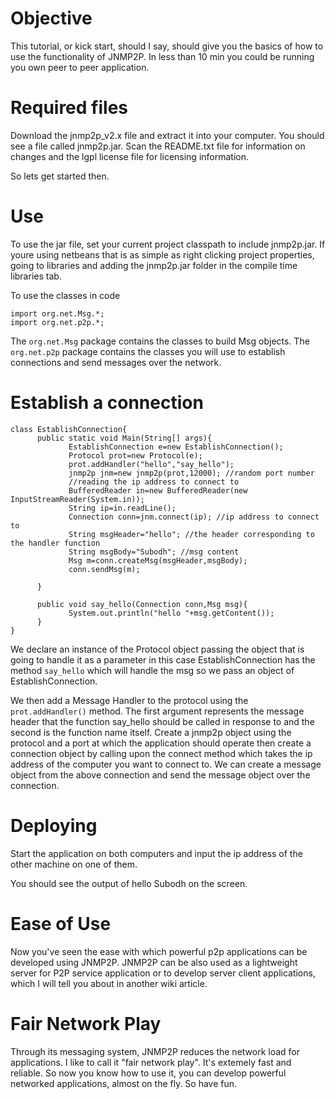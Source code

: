 # Objective #
This tutorial, or kick start, should I say, should give you the basics of how to use the functionality of JNMP2P. In less than 10 min you could be running you own peer to peer application.

# Required files #
Download the jnmp2p\_v2.x file and extract it into your computer. You should see a file called jnmp2p.jar. Scan the README.txt file for information on changes and the lgpl license file for licensing information.

So lets get started then.

# Use #
To use the jar file, set your current project classpath to include jnmp2p.jar. If youre using netbeans that is as simple as right clicking project properties, going to libraries and adding the jnmp2p.jar folder in the compile time libraries tab.

To use the classes in code
```
import org.net.Msg.*;
import org.net.p2p.*;
```

The `org.net.Msg` package contains the classes to build Msg objects. The `org.net.p2p` package contains the classes you will use to establish connections and send messages over the network.

# Establish a connection #
```
class EstablishConnection{
      public static void Main(String[] args){
             EstablishConnection e=new EstablishConnection();
             Protocol prot=new Protocol(e);
             prot.addHandler("hello","say_hello"); 
             jnmp2p jnm=new jnmp2p(prot,12000); //random port number
             //reading the ip address to connect to
             BufferedReader in=new BufferedReader(new InputStreamReader(System.in));
             String ip=in.readLine();
             Connection conn=jnm.connect(ip); //ip address to connect to
             String msgHeader="hello"; //the header corresponding to the handler function
             String msgBody="Subodh"; //msg content
             Msg m=conn.createMsg(msgHeader,msgBody);
             conn.sendMsg(m);
             
      }
    
      public void say_hello(Connection conn,Msg msg){
             System.out.println("hello "+msg.getContent());
      }
}
```

We declare an instance of the Protocol object passing the object that is going to handle it as a parameter in this case EstablishConnection has the method `say_hello` which will handle the msg so we pass an object of EstablishConnection.

We then add a Message Handler to the protocol using the `prot.addHandler()` method. The first argument represents the message header that the function say\_hello should be called in response to and the second is the function name itself.
Create a jnmp2p object using the protocol and a port at which the application should operate then create a connection object by calling upon the connect method which takes the ip address of the computer you want to connect to.
We can create a message object from the above connection and send the message object over the connection.

# Deploying #
Start the application on both computers and input the ip address of the other machine on one of them.

You should see the output of hello Subodh on the screen.

# Ease of Use #
Now you've seen the ease with which powerful p2p applications can be developed using JNMP2P. JNMP2P can be also used as a lightweight server for P2P service application or to develop server client applications, which I will tell you about in another wiki article.

# Fair Network Play #
Through its messaging system, JNMP2P reduces the network load for applications. I like to call it "fair network play". It's extemely fast and reliable. So now you know how to use it, you can develop powerful networked applications, almost on the fly. So have fun.